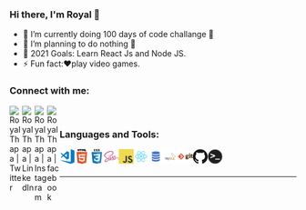 ### Hi there, I'm Royal 👋


- 🌱 I’m currently doing  100  days of code challange 🤣
- 👯 I’m planning to do nothing 🤣
- 🥅 2021 Goals: Learn React Js and Node JS.
- ⚡ Fun fact:♥play video games.



### Connect with me:

[<img align="left" alt="Royal Thapa | Twitter" width="22px" src="https://cdn.jsdelivr.net/npm/simple-icons@v3/icons/twitter.svg" />][twitter]
[<img align="left" alt="Royal Thapa | LinkedIn" width="22px" src="https://cdn.jsdelivr.net/npm/simple-icons@v3/icons/linkedin.svg" />][linkedin]
[<img align="left" alt="Royal Thapa | Instagram" width="22px" src="https://cdn.jsdelivr.net/npm/simple-icons@v3/icons/instagram.svg" />][instagram]
[<img align="left" alt="Royal Thapa | facebook" width="22px" src="https://cdn.jsdelivr.net/npm/simple-icons@v3/icons/facebook.svg" />][facebook]


<br />

### Languages and Tools:

<img align="left" alt="Visual Studio Code" width="26px" src="https://raw.githubusercontent.com/github/explore/80688e429a7d4ef2fca1e82350fe8e3517d3494d/topics/visual-studio-code/visual-studio-code.png" />
<img align="left" alt="HTML5" width="26px" src="https://raw.githubusercontent.com/github/explore/80688e429a7d4ef2fca1e82350fe8e3517d3494d/topics/html/html.png" />
<img align="left" alt="CSS3" width="26px" src="https://raw.githubusercontent.com/github/explore/80688e429a7d4ef2fca1e82350fe8e3517d3494d/topics/css/css.png" />
<img align="left" alt="Sass" width="26px" src="https://raw.githubusercontent.com/github/explore/80688e429a7d4ef2fca1e82350fe8e3517d3494d/topics/sass/sass.png" />
<img align="left" alt="JavaScript" width="26px" src="https://raw.githubusercontent.com/github/explore/80688e429a7d4ef2fca1e82350fe8e3517d3494d/topics/javascript/javascript.png" />
<img align="left" alt="React" width="26px" src="https://raw.githubusercontent.com/github/explore/80688e429a7d4ef2fca1e82350fe8e3517d3494d/topics/react/react.png" />


<img align="left" alt="SQL" width="26px" src="https://raw.githubusercontent.com/github/explore/80688e429a7d4ef2fca1e82350fe8e3517d3494d/topics/sql/sql.png" />
<img align="left" alt="MySQL" width="26px" src="https://raw.githubusercontent.com/github/explore/80688e429a7d4ef2fca1e82350fe8e3517d3494d/topics/mysql/mysql.png" />

<img align="left" alt="Git" width="26px" src="https://raw.githubusercontent.com/github/explore/80688e429a7d4ef2fca1e82350fe8e3517d3494d/topics/git/git.png" />
<img align="left" alt="GitHub" width="26px" src="https://raw.githubusercontent.com/github/explore/78df643247d429f6cc873026c0622819ad797942/topics/github/github.png" />
<img align="left" alt="Terminal" width="26px" src="https://raw.githubusercontent.com/github/explore/80688e429a7d4ef2fca1e82350fe8e3517d3494d/topics/terminal/terminal.png" />

<br />
<br />

---




[twitter]: https://twitter.com/RoyalThapa8
[instagram]: https://www.instagram.com/_thapa_royal/
[linkedin]: https://www.linkedin.com/in/thapa-royal-940019207/
[facebook]: https://www.facebook.com/thapa.royal.988
